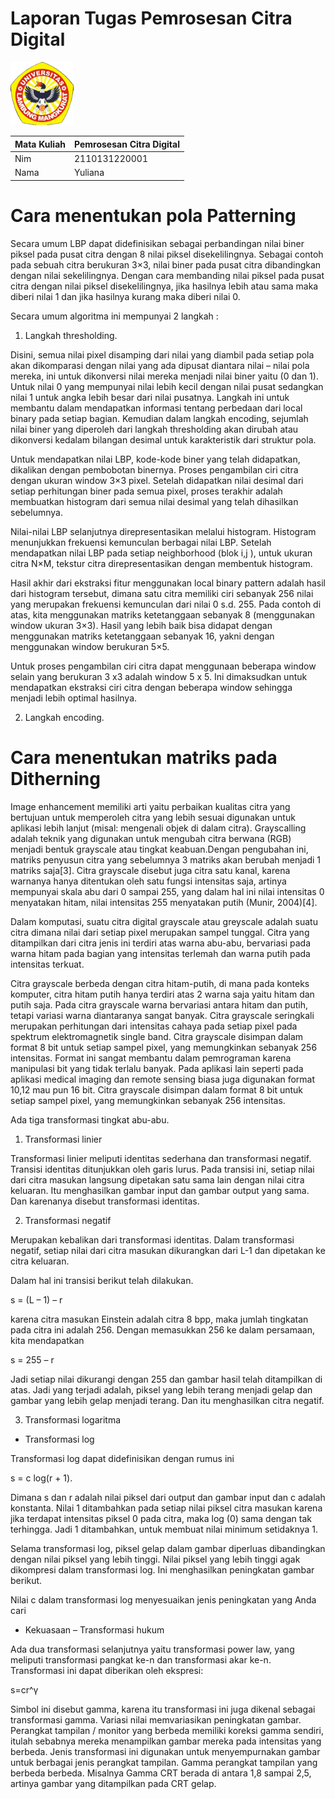 # Laporan Tugas Pemrosesan Citra Digital
<img src="/Gambar/Gambar-Tugas-4/Logo-ULM.png" width="20%" height="20%">

Mata Kuliah | Pemrosesan Citra Digital
--------|--------
Nim | 2110131220001
Nama | Yuliana

# Cara menentukan pola Patterning

Secara umum LBP dapat didefinisikan sebagai perbandingan nilai biner piksel pada pusat citra dengan 8 nilai piksel disekelilingnya. Sebagai contoh pada sebuah citra berukuran 3×3, nilai biner pada pusat citra dibandingkan dengan nilai sekelilingnya. Dengan cara membanding nilai piksel pada pusat citra dengan nilai piksel disekelilingnya, jika hasilnya lebih atau sama maka diberi nilai 1 dan jika hasilnya kurang maka diberi nilai 0. 

Secara umum algoritma ini mempunyai 2 langkah  :
1. Langkah thresholding.

Disini, semua nilai pixel disamping dari nilai yang diambil pada setiap pola akan dikomparasi dengan nilai yang ada dipusat diantara nilai – nilai pola mereka, ini untuk dikonversi nilai mereka menjadi nilai biner yaitu (0 dan 1).  Untuk nilai 0 yang mempunyai nilai lebih kecil dengan nilai pusat sedangkan nilai 1 untuk angka lebih besar dari nilai pusatnya. Langkah ini untuk membantu dalam mendapatkan informasi tentang perbedaan dari local binary pada setiap bagian. Kemudian dalam langkah encoding, sejumlah nilai biner yang diperoleh dari langkah thresholding akan dirubah atau dikonversi kedalam bilangan desimal untuk karakteristik dari struktur pola. 

Untuk mendapatkan nilai LBP, kode-kode biner yang telah didapatkan, dikalikan dengan pembobotan binernya. Proses pengambilan ciri citra dengan ukuran window 3×3 pixel. Setelah didapatkan nilai desimal dari setiap perhitungan biner pada semua pixel, proses terakhir adalah membuatkan histogram dari semua nilai desimal yang telah dihasilkan sebelumnya. 

Nilai-nilai LBP selanjutnya direpresentasikan melalui histogram. Histogram menunjukkan frekuensi kemunculan berbagai nilai LBP. Setelah mendapatkan nilai LBP pada setiap neighborhood (blok i,j ), untuk ukuran citra N×M, tekstur citra direpresentasikan dengan membentuk histogram.

Hasil akhir dari ekstraksi fitur menggunakan local binary pattern adalah hasil dari histogram tersebut, dimana satu citra memiliki ciri sebanyak 256 nilai yang merupakan frekuensi kemunculan dari nilai 0 s.d. 255. Pada contoh di atas, kita menggunakan matriks ketetanggaan sebanyak 8 (menggunakan window ukuran 3×3). Hasil yang lebih baik bisa didapat dengan menggunakan matriks ketetanggaan sebanyak 16, yakni dengan menggunakan window berukuran 5×5.

Untuk proses pengambilan ciri citra dapat menggunaan beberapa window selain yang berukuran 3 x3 adalah window 5 x 5. Ini dimaksudkan untuk mendapatkan ekstraksi ciri citra dengan beberapa window sehingga menjadi lebih optimal hasilnya.


2. Langkah encoding.
 
# Cara menentukan matriks pada Ditherning

Image enhancement memiliki arti yaitu perbaikan kualitas citra yang bertujuan untuk memperoleh citra yang lebih sesuai digunakan untuk aplikasi lebih lanjut (misal: mengenali objek di dalam citra). Grayscalling adalah teknik yang digunakan untuk mengubah citra berwana (RGB) menjadi bentuk grayscale atau tingkat keabuan.Dengan pengubahan ini, matriks penyusun citra yang sebelumnya 3 matriks akan berubah menjadi 1 matriks saja[3]. Citra grayscale disebut juga citra satu kanal, karena warnanya hanya ditentukan oleh satu fungsi intensitas saja, artinya mempunyai skala abu dari 0 sampai 255, yang dalam hal ini nilai intensitas 0 menyatakan hitam, nilai intensitas 255 menyatakan putih (Munir, 2004)[4].

Dalam komputasi, suatu citra digital grayscale atau greyscale adalah suatu citra dimana nilai dari setiap pixel merupakan sampel tunggal. Citra yang ditampilkan dari citra jenis ini terdiri atas warna abu-abu, bervariasi pada warna hitam pada bagian yang intensitas terlemah dan warna putih pada intensitas terkuat. 

Citra grayscale berbeda dengan citra hitam-putih, di mana pada konteks komputer, citra hitam putih hanya terdiri atas 2 warna saja yaitu hitam dan putih saja. Pada citra grayscale warna bervariasi antara hitam dan putih, tetapi variasi warna diantaranya sangat banyak. Citra grayscale seringkali merupakan perhitungan dari intensitas cahaya pada setiap pixel pada spektrum elektromagnetik single band. Citra grayscale disimpan dalam format 8 bit untuk setiap sampel pixel, yang memungkinkan sebanyak 256 intensitas. Format ini sangat membantu dalam pemrograman karena manipulasi bit yang tidak terlalu banyak. Pada aplikasi lain seperti pada aplikasi medical imaging dan remote sensing biasa juga digunakan format 10,12 mau pun 16 bit. Citra grayscale disimpan dalam format 8 bit untuk setiap sampel pixel, yang memungkinkan sebanyak 256 intensitas.

Ada tiga transformasi tingkat abu-abu.

1. Transformasi linier

Transformasi linier meliputi identitas sederhana dan transformasi negatif. Transisi identitas ditunjukkan oleh garis lurus. Pada transisi ini, setiap nilai dari citra masukan langsung dipetakan satu sama lain dengan nilai citra keluaran. Itu menghasilkan gambar input dan gambar output yang sama. Dan karenanya disebut transformasi identitas.

2. Transformasi negatif

Merupakan kebalikan dari transformasi identitas. Dalam transformasi negatif, setiap nilai dari citra masukan dikurangkan dari L-1 dan dipetakan ke citra keluaran.

Dalam hal ini transisi berikut telah dilakukan.

s = (L – 1) – r

karena citra masukan Einstein adalah citra 8 bpp, maka jumlah tingkatan pada citra ini adalah 256. Dengan memasukkan 256 ke dalam persamaan, kita mendapatkan

s = 255 – r

Jadi setiap nilai dikurangi dengan 255 dan gambar hasil telah ditampilkan di atas. Jadi yang terjadi adalah, piksel yang lebih terang menjadi gelap dan gambar yang lebih gelap menjadi terang. Dan itu menghasilkan citra negatif.

3. Transformasi logaritma

- Transformasi log

Transformasi log dapat didefinisikan dengan rumus ini

s = c log(r + 1).

Dimana s dan r adalah nilai piksel dari output dan gambar input dan c adalah konstanta. Nilai 1 ditambahkan pada setiap nilai piksel citra masukan karena jika terdapat intensitas piksel 0 pada citra, maka log (0) sama dengan tak terhingga. Jadi 1 ditambahkan, untuk membuat nilai minimum setidaknya 1.

Selama transformasi log, piksel gelap dalam gambar diperluas dibandingkan dengan nilai piksel yang lebih tinggi. Nilai piksel yang lebih tinggi agak dikompresi dalam transformasi log. Ini menghasilkan peningkatan gambar berikut.

Nilai c dalam transformasi log menyesuaikan jenis peningkatan yang Anda cari

- Kekuasaan – Transformasi hukum

Ada dua transformasi selanjutnya yaitu transformasi power law, yang meliputi transformasi pangkat ke-n dan transformasi akar ke-n. Transformasi ini dapat diberikan oleh ekspresi:

s=cr^γ

Simbol ini disebut gamma, karena itu transformasi ini juga dikenal sebagai transformasi gamma. Variasi nilai memvariasikan peningkatan gambar. Perangkat tampilan / monitor yang berbeda memiliki koreksi gamma sendiri, itulah sebabnya mereka menampilkan gambar mereka pada intensitas yang berbeda. Jenis transformasi ini digunakan untuk menyempurnakan gambar untuk berbagai jenis perangkat tampilan. Gamma perangkat tampilan yang berbeda berbeda. Misalnya Gamma CRT berada di antara 1,8 sampai 2,5, artinya gambar yang ditampilkan pada CRT gelap.

